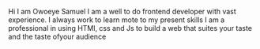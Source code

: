 Hi I am Owoeye Samuel
I am a well to do frontend developer with vast experience.
I always work to learn mote to my present skills 
I am a professional in using HTMl, css and Js to build a web that suites your taste and the taste ofyour audience




<!---
Owoeyesam/Owoeyesam is a ✨ special ✨ repository because its `README.md` (this file) appears on your GitHub profile.
You can click the Preview link to take a look at your changes.
--->
